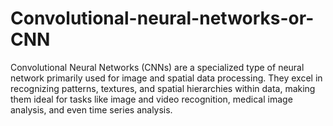 # Convolutional-neural-networks-or-CNN
Convolutional Neural Networks (CNNs) are a specialized type of neural network primarily used for image and spatial data processing. They excel in recognizing patterns, textures, and spatial hierarchies within data, making them ideal for tasks like image and video recognition, medical image analysis, and even time series analysis.
